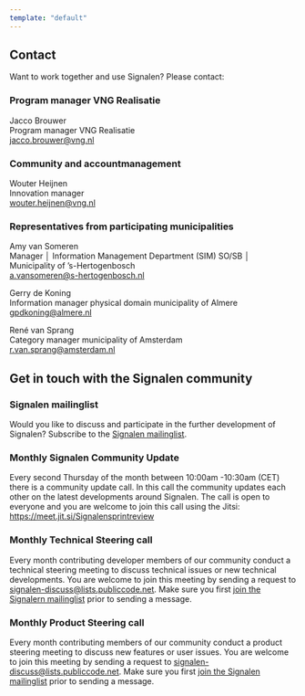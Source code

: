 ```yaml
---
template: "default"
---
```


## Contact

Want to work together and use Signalen? Please contact:

### Program manager VNG Realisatie

Jacco Brouwer<br />
Program manager VNG Realisatie<br />
[jacco.brouwer@vng.nl](mailto:jacco.brouwer@vng.nl)

### Community and accountmanagement

Wouter Heijnen<br />
Innovation manager<br />
[wouter.heijnen@vng.nl](mailto:wouter.heijnen@vng.nl)

### Representatives from participating municipalities

Amy van Someren<br />
Manager │ Information Management Department (SIM) SO/SB │ Municipality of ’s-Hertogenbosch<br />
[a.vansomeren@s-hertogenbosch.nl](mailto:a.vansomeren@s-hertogenbosch.nl)

Gerry de Koning<br />
Information manager physical domain municipality of Almere<br />
[gpdkoning@almere.nl](mailto:gpdkoning@almere.nl)

René van Sprang<br />
Category manager municipality of Amsterdam<br />
[r.van.sprang@amsterdam.nl](mailto:r.van.sprang@amsterdam.nl)

## Get in touch with the Signalen community

### Signalen mailinglist

Would you like to discuss and participate in the further development of Signalen? Subscribe to the [Signalen mailinglist](https://lists.publiccode.net/mailman/postorius/lists/signalen-discuss.lists.publiccode.net/).

### Monthly Signalen Community Update

Every second Thursday of the month between 10:00am -10:30am (CET) there is a community update call. In this call the community updates each other on the latest developments around Signalen. The call is open to everyone and you are welcome to join this call using the Jitsi: https://meet.jit.si/Signalensprintreview

### Monthly Technical Steering call

Every month contributing developer members of our community conduct a technical steering meeting to discuss technical issues or new technical developments. You are welcome to join this meeting by sending a request to signalen-discuss@lists.publiccode.net. Make sure you first [join the Signalern mailinglist](https://lists.publiccode.net/mailman/postorius/lists/signalen-discuss.lists.publiccode.net/) prior to sending a message.

### Monthly Product Steering call

Every month contributing members of our community conduct a product steering meeting to discuss new features or user issues.  You are welcome to join this meeting by sending a request to signalen-discuss@lists.publiccode.net. Make sure you first [join the Signalen mailinglist](https://lists.publiccode.net/mailman/postorius/lists/signalen-discuss.lists.publiccode.net/) prior to sending a message.

